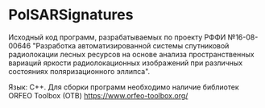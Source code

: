 # PolSARSignatures

Исходный код программ, разрабатываемых по проекту РФФИ №16-08-00646 
"Разработка автоматизированной системы спутниковой радиолокации лесных ресурсов на основе анализа пространственных вариаций яркости радиолокационных изображений при различных состояниях поляризационного эллипса".

Язык: С++.
Для сборки программ необходимо наличие библиотек ORFEO Toolbox (OTB) https://www.orfeo-toolbox.org/
